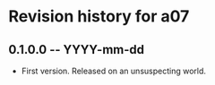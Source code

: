 # Revision history for a07

## 0.1.0.0 -- YYYY-mm-dd

* First version. Released on an unsuspecting world.
